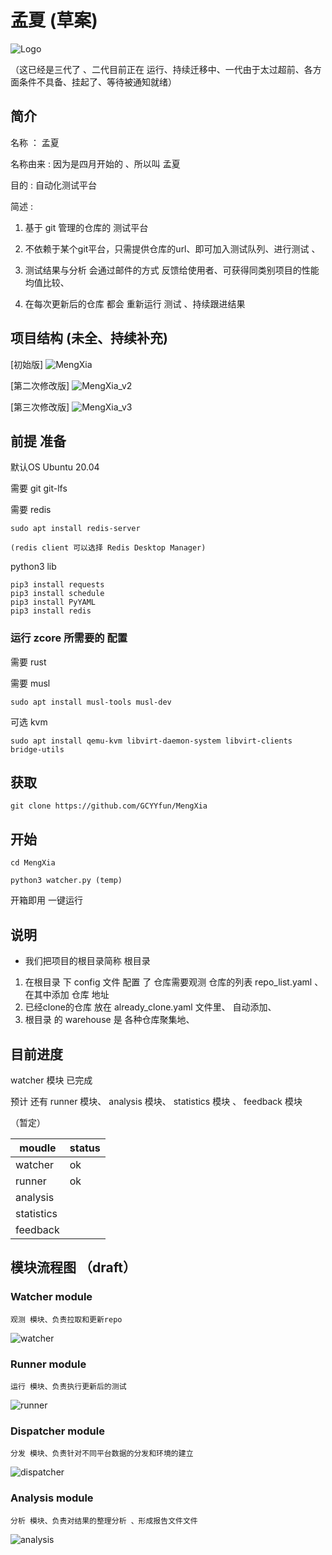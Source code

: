 # 孟夏 (草案)

![Logo](doc/resources/Logo.svg)

（这已经是三代了 、二代目前正在 运行、持续迁移中、一代由于太过超前、各方面条件不具备、挂起了、等待被通知就绪）

## 简介

名称 ： 孟夏

名称由来 : 因为是四月开始的 、所以叫 孟夏

目的 : 自动化测试平台

简述 :   
1. 基于 git 管理的仓库的 测试平台 

2. 不依赖于某个git平台，只需提供仓库的url、即可加入测试队列、进行测试 、

3. 测试结果与分析 会通过邮件的方式 反馈给使用者、可获得同类别项目的性能均值比较、

4. 在每次更新后的仓库 都会 重新运行 测试 、持续跟进结果 


## 项目结构 (未全、持续补充)

[初始版]
![MengXia](doc/resources/MengXia.svg)

[第二次修改版]
![MengXia_v2](doc/resources/MengXia_v2.svg)

[第三次修改版]
![MengXia_v3](doc/resources/MengXia_v3.svg)

## 前提 准备

默认OS Ubuntu 20.04

需要 git git-lfs

需要 redis
```
sudo apt install redis-server

(redis client 可以选择 Redis Desktop Manager)
```
python3 lib

```
pip3 install requests
pip3 install schedule
pip3 install PyYAML
pip3 install redis
```

### 运行 zcore 所需要的 配置

需要 rust 

需要 musl

```
sudo apt install musl-tools musl-dev
```

可选 kvm

```
sudo apt install qemu-kvm libvirt-daemon-system libvirt-clients bridge-utils
```

## 获取

```
git clone https://github.com/GCYYfun/MengXia
```

## 开始


```
cd MengXia

python3 watcher.py (temp)

```

开箱即用 一键运行

## 说明

* 我们把项目的根目录简称 根目录

1. 在根目录 下 config 文件 配置 了 仓库需要观测 仓库的列表 repo_list.yaml 、在其中添加 仓库 地址
1. 已经clone的仓库 放在 already_clone.yaml 文件里、 自动添加、
1. 根目录 的 warehouse 是 各种仓库聚集地、


## 目前进度

watcher 模块 已完成

预计 还有 runner 模块、 analysis 模块、 statistics 模块 、 feedback 模块 

（暂定）


| moudle     | status |
|------------|--------|
| watcher    | ok     |
| runner     | ok     |
| analysis   |        |
| statistics |        |
| feedback   |        |


## 模块流程图 （draft）
### Watcher module
```
观测 模块、负责拉取和更新repo
```
![watcher](doc/workflow/watcher.drawio.png)

### Runner module
```
运行 模块、负责执行更新后的测试
```
![runner](doc/workflow/runner.drawio.png)
### Dispatcher module
```
分发 模块、负责针对不同平台数据的分发和环境的建立
```
![dispatcher](doc/workflow/dispatcher.drawio.png)
### Analysis module
```
分析 模块、负责对结果的整理分析 、形成报告文件文件
```
![analysis](doc/workflow/analysis.drawio.png)